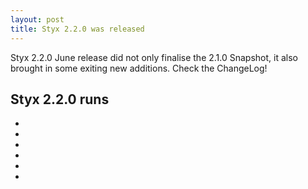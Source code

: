 ```yaml
---
layout: post
title: Styx 2.2.0 was released
---
```


Styx 2.2.0 June release did not only finalise the 2.1.0 Snapshot, it also brought in some exiting new additions. Check the ChangeLog!

## Styx 2.2.0 runs

  - 
  - 
  - 
  - 
  - 
  - 